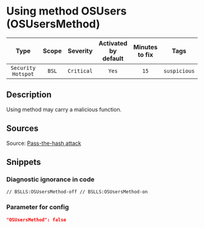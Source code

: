 # Using method OSUsers (OSUsersMethod)

Type | Scope | Severity | Activated<br>by default | Minutes<br>to fix | Tags
:-: | :-: | :-: | :-: | :-: | :-:
`Security Hotspot` | `BSL` | `Critical` | `Yes` | `15` | `suspicious`

<!-- Блоки выше заполняются автоматически, не трогать -->

## Description

<!-- Описание диагностики заполняется вручную. Необходимо понятным языком описать смысл и схему работу -->

Using method may carry a malicious function.

## Sources

<!-- Необходимо указывать ссылки на все источники, из которых почерпнута информация для создания диагностики -->

Source: [Pass-the-hash attack](https://en.wikipedia.org/wiki/Pass_the_hash)

## Snippets

<!-- Блоки ниже заполняются автоматически, не трогать -->

### Diagnostic ignorance in code

```bsl
// BSLLS:OSUsersMethod-off // BSLLS:OSUsersMethod-on
```

### Parameter for config

```json
"OSUsersMethod": false
```
